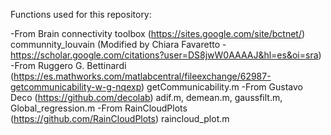 Functions used for this repository:

-From Brain connectivity toolbox (https://sites.google.com/site/bctnet/)
  communnity_louvain (Modified by Chiara Favaretto - https://scholar.google.com/citations?user=DS8jwW0AAAAJ&hl=es&oi=sra)
-From Ruggero G. Bettinardi (https://es.mathworks.com/matlabcentral/fileexchange/62987-getcommunicability-w-g-nqexp)
  getCommunicability.m
-From Gustavo Deco (https://github.com/decolab)
  adif.m, demean.m, gaussfilt.m, Global_regression.m
-From RainCloudPlots (https://github.com/RainCloudPlots)
  raincloud_plot.m
